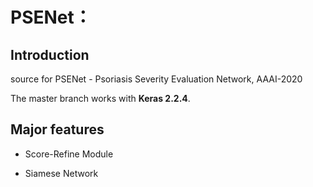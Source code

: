 # PSENet：



## Introduction

source for PSENet - Psoriasis Severity Evaluation Network, AAAI-2020



The master branch works with **Keras 2.2.4**.



## Major features

* Score-Refine Module

* Siamese Network

  









​	

